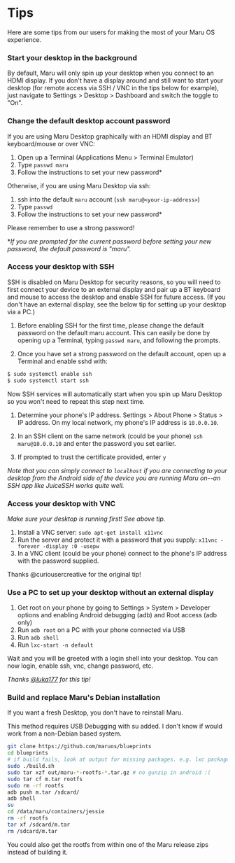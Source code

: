 # Tips

Here are some tips from our users for making the most of your Maru OS experience.

### Start your desktop in the background

By default, Maru will only spin up your desktop when you connect to an HDMI display. If you don't have a display around and still want to start your desktop (for remote access via SSH / VNC in the tips below for example), just navigate to Settings > Desktop > Dashboard and switch the toggle to "On".

### Change the default desktop account password

If you are using Maru Desktop graphically with an HDMI display and BT keyboard/mouse or over VNC:

1. Open up a Terminal (Applications Menu > Terminal Emulator)
2. Type `passwd maru`
3. Follow the instructions to set your new password*

Otherwise, if you are using Maru Desktop via ssh:

1. ssh into the default `maru` account (`ssh maru@<your-ip-address>`)
2. Type `passwd`
3. Follow the instructions to set your new password*

Please remember to use a strong password!

**If you are prompted for the current password before setting your new password, the default password is "maru".*

### Access your desktop with SSH

SSH is disabled on Maru Desktop for security reasons, so you will need to first connect your device to an external display and pair up a BT keyboard and mouse to access the desktop and enable SSH for future access. (If you don't have an external display, see the below tip for setting up your desktop via a PC.)

1. Before enabling SSH for the first time, please change the default password on the default maru account. This can easily be done by opening up a Terminal, typing `passwd maru`, and following the prompts.

1. Once you have set a strong password on the default account, open up a Terminal and enable sshd with:

```bash
$ sudo systemctl enable ssh
$ sudo systemctl start ssh
```
   
   Now SSH services will automatically start when you spin up Maru Desktop so you won't need to repeat this step next time.

1. Determine your phone's IP address. Settings > About Phone > Status > IP address. On my local network, my phone's IP address is `10.0.0.10`.

1. In an SSH client on the same network (could be your phone) `ssh maru@10.0.0.10` and enter the password you set earlier.

1. If prompted to trust the certificate provided, enter `y`

*Note that you can simply connect to `localhost` if you are connecting to your desktop from the Android side of the device you are running Maru on--an SSH app like JuiceSSH works quite well.*

### Access your desktop with VNC

*Make sure your desktop is running first! See above tip.*

1. Install a VNC server: `sudo apt-get install x11vnc`
1. Run the server and protect it with a password that you supply: `x11vnc -forever -display :0 -usepw`
1. In a VNC client (could be your phone) connect to the phone's IP address with the password supplied.

Thanks @curiousercreative for the original tip!

### Use a PC to set up your desktop without an external display

1. Get root on your phone by going to Settings > System > Developer options and enabling Android debugging (adb) and Root access (adb only)
2. Run `adb root` on a PC with your phone connected via USB
3. Run `adb shell`
4. Run `lxc-start -n default`

Wait and you will be greeted with a login shell into your desktop. You can now login, enable ssh, vnc, change password, etc.

*Thanks [@luka177](https://github.com/maruos/maruos/issues/78#issuecomment-585113328) for this tip!*

### Build and replace Maru's Debian installation

If you want a fresh Desktop, you don't have to reinstall Maru.

This method requires USB Debugging with su added. I don't know if would work from a non-Debian based system.

 ```bash
 git clone https://github.com/maruos/blueprints
 cd blueprints
 # if build fails, look at output for missing packages. e.g. lxc package is required.
 sudo ./build.sh        
 sudo tar xzf out/maru-*-rootfs-*.tar.gz # no gunzip in android :(
 sudo tar cf m.tar rootfs
 sudo rm -rf rootfs
 adb push m.tar /sdcard/
 adb shell
 su
 cd /data/maru/containers/jessie
 rm -rf rootfs
 tar xf /sdcard/m.tar
 rm /sdcard/m.tar
 ```

You could also get the rootfs from within one of the Maru release zips instead of building it.


